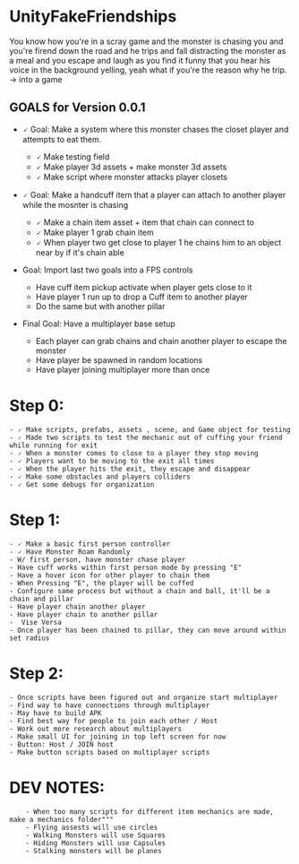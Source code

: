 # UnityFakeFriendships
You know how you're in a scray game and the monster is chasing you and you're firend down the road and he trips and fall distracting the monster as a meal and you escape and laugh as you find it funny that you hear his voice in the background yelling, yeah what if you're the reason why he trip. -> into a game


## GOALS for Version 0.0.1 
- 🗸 Goal: Make a system where this monster chases the closet player and attempts to eat them. 
	- 🗸 Make testing field
	- 🗸 Make player 3d assets + make monster 3d assets 
	- 🗸 Make script where monster attacks player closets 
	
- 🗸 Goal: Make a handcuff item that a player can attach to another player while the mosnter is chasing
	- 🗸 Make a chain item asset + item that chain can connect to
	- 🗸 Make player 1 grab chain item
	- 🗸 When player two get close to player 1 he chains him to an object near by if it's chain able 
	
- Goal: Import last two goals into a FPS controls
	- Have cuff item pickup activate when player gets close to it
	- Have player 1 run up to drop a Cuff item to another player
	- Do the same but with another pillar 

- Final Goal: Have a multiplayer base setup
	- Each player can grab chains and chain another player to escape the monster
	- Have player be spawned in random locations
	- Have player joining multiplayer more than once

# Step 0:
	- 🗸 Make scripts, prefabs, assets , scene, and Game object for testing
	- 🗸 Made two scripts to test the mechanic out of cuffing your friend while running for exit
	- 🗸 When a monster comes to close to a player they stop moving 
	- 🗸 Players want to be moving to the exit all times
	- 🗸 When the player hits the exit, they escape and disappear 
	- 🗸 Make some obstacles and players colliders 
	- 🗸 Get some debugs for organization
	
# Step 1:
 	- 🗸 Make a basic first person controller 
	- 🗸 Have Monster Roam Randomly
	- W/ first person, have monster chase player
	- Have cuff works within first person mode by pressing "E"
	- Have a hover icon for other player to chain them
	- When Pressing "E", the player will be cuffed
	- Configure same process but without a chain and ball, it'll be a chain and pillar
	- Have player chain another player
	- Have player chain to another pillar
	-  Vise Versa 
	- Once player has been chained to pillar, they can move around within set radius 
# Step 2: 
	- Once scripts have been figured out and organize start multiplayer
	- Find way to have connections through multiplayer 
	- May have to build APK
	- Find best way for people to join each other / Host
	- Work out more research about multiplayers
	- Make small UI for joining in top left screen for now
	- Button: Host / JOIN host
	- Make button scripts based on multiplayer scripts

	
# DEV NOTES:
		- When too many scripts for different item mechanics are made, make a mechanics folder"""
		- Flying assests will use circles 
		- Walking Monsters will use Squares 
		- Hiding Monsters will use Capsules 
		- Stalking monsters will be planes 